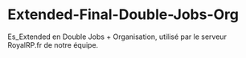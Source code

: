 # Extended-Final-Double-Jobs-Org
Es_Extended en Double Jobs + Organisation, utilisé par le serveur RoyalRP.fr de notre équipe.
